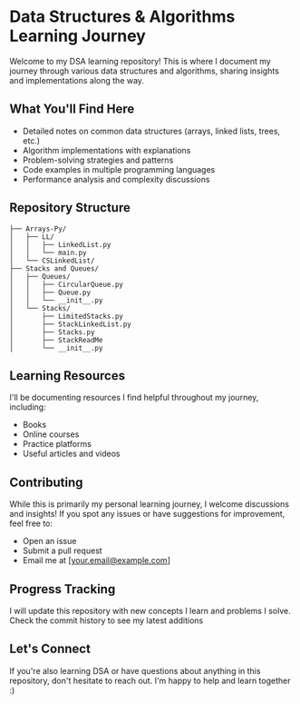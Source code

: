 # Data Structures & Algorithms Learning Journey

Welcome to my DSA learning repository! This is where I document my journey through various data structures and algorithms, sharing insights and implementations along the way.

## What You'll Find Here

- Detailed notes on common data structures (arrays, linked lists, trees, etc.)
- Algorithm implementations with explanations
- Problem-solving strategies and patterns
- Code examples in multiple programming languages
- Performance analysis and complexity discussions

## Repository Structure

```
├── Arrays-Py/
│   ├── LL/
│   │   ├── LinkedList.py
│   │   └── main.py
│   └── CSLinkedList/
├── Stacks and Queues/
│   ├── Queues/
│   │   ├── CircularQueue.py
│   │   ├── Queue.py
│   │   └── __init__.py
│   └── Stacks/
│       ├── LimitedStacks.py
│       ├── StackLinkedList.py
│       ├── Stacks.py
│       ├── StackReadMe
│       └── __init__.py
```

## Learning Resources

I'll be documenting resources I find helpful throughout my journey, including:
- Books
- Online courses
- Practice platforms
- Useful articles and videos

## Contributing

While this is primarily my personal learning journey, I welcome discussions and insights! If you spot any issues or have suggestions for improvement, feel free to:
- Open an issue
- Submit a pull request
- Email me at [your.email@example.com]

## Progress Tracking

I will update this repository with new concepts I learn and problems I solve. Check the commit history to see my latest additions

## Let's Connect

If you're also learning DSA or have questions about anything in this repository, don't hesitate to reach out. I'm happy to help and learn together :)
